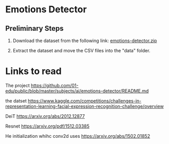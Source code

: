 # Emotions Detector

## Preliminary Steps

1. Download the dataset from the following link: [emotions-detector.zip](https://assets.01-edu.org/ai-branch/project3/emotions-detector.zip)

2. Extract the dataset and move the CSV files into the "data" folder.

# Links to read

The project
https://github.com/01-edu/public/blob/master/subjects/ai/emotions-detector/README.md

the datset
https://www.kaggle.com/competitions/challenges-in-representation-learning-facial-expression-recognition-challenge/overview

DeiT
https://arxiv.org/abs/2012.12877

Resnet
https://arxiv.org/pdf/1512.03385

He initialization whihc conv2d uses
https://arxiv.org/abs/1502.01852
